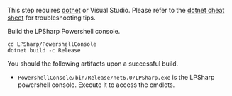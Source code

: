 This step requires [dotnet](https://dotnet.microsoft.com/download) or Visual Studio. Please
refer to the [dotnet cheat sheet](Dotnet-cheatsheet.md) for troubleshooting tips.

Build the LPSharp Powershell console.

```
cd LPSharp/PowershellConsole
dotnet build -c Release
```

You should the following artifacts upon a successful build.

- `PowershellConsole/bin/Release/net6.0/LPSharp.exe` is the LPSharp powershell console.
  Execute it to access the cmdlets.
